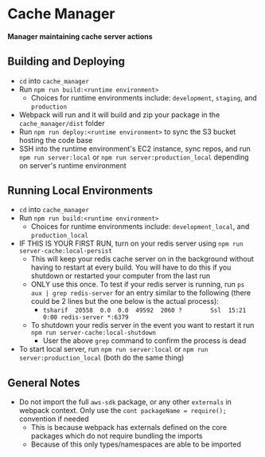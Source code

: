 # Cache Manager

#### Manager maintaining cache server actions

## Building and Deploying
-   `cd` into `cache_manager`
-   Run `npm run build:<runtime environment>`
    -   Choices for runtime environments include: `development`, `staging`, and `production`
-   Webpack will run and it will build and zip your package in the `cache_manager/dist` folder
-   Run `npm run deploy:<runtime environment>` to sync the S3 bucket hosting the code base
-   SSH into the runtime environment's EC2 instance, sync repos, and run `npm run server:local` or `npm run server:production_local` depending on server's runtime environment

## Running Local Environments
-   `cd` into `cache_manager`
-   Run `npm run build:<runtime environment>`
    -   Choices for runtime environments include: `development_local`, and `production_local`
-   IF THIS IS YOUR FIRST RUN, turn on your redis server using `npm run server-cache:local-persist`
    -   This will keep your redis cache server on in the background without having to restart at every build. You will have to do this if you shutdown or restarted your computer from the last run
    -   ONLY use this once. To test if your redis server is running, run `ps aux | grep redis-server` for an entry similar to the following (there could be 2 lines but the one below is the actual process):
        -   `tsharif  20558  0.0  0.0  49592  2060 ?        Ssl  15:21   0:00 redis-server *:6379`
    -   To shutdown your redis server in the event you want to restart it run `npm run server-cache:local-shutdown`
        -   User the above `grep` command to confirm the process is dead
-   To start local server, run `npm run server:local` or `npm run server:production_local` (both do the same thing)

## General Notes
-   Do not import the full `aws-sdk` package, or any other `externals` in webpack context. Only use the `cont packageName = require();` convention if needed
    -   This is because webpack has externals defined on the core packages which do not require bundling the imports
    -   Because of this only types/namespaces are able to be imported
